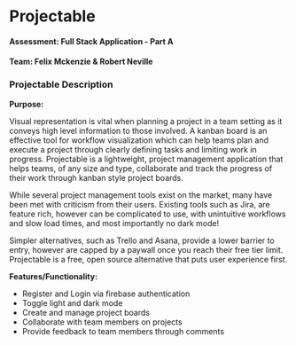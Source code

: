 # Projectable 
#### Assessment: Full Stack Application - Part A
#### Team: Felix Mckenzie & Robert Neville 
### Projectable Description 
**Purpose:**

Visual representation is vital when planning a project in a team setting as it conveys high level information to those involved. A kanban board is an effective tool for workflow visualization which can  help teams plan and execute a project through clearly defining tasks and limiting work in progress. Projectable is a lightweight, project management application that helps teams, of any size and type, collaborate and track the progress of their work through kanban style project boards.

While several project management tools exist on the market, many have been met with criticism from their users. Existing tools such as Jira, are feature rich, however can be complicated to use, with unintuitive workflows and slow load times, and most importantly no dark mode! 

Simpler alternatives, such as Trello and Asana, provide a lower barrier to entry, however are capped by a paywall once you reach their free tier limit. Projectable is a free, open source alternative that puts user experience first. 

**Features/Functionality:**

- Register and Login via firebase authentication 
- Toggle light and dark mode 
- Create and manage project boards 
- Collaborate with team members on projects
- Provide feedback to team members through comments 




 
